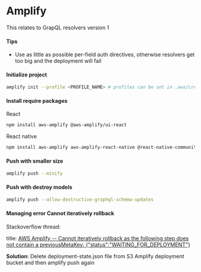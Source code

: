 # Amplify

This relates to GrapQL resolvers version 1

#### Tips 

* Use as little as possible per-field auth directives, otherwise resolvers get too big and the deployment will fail 


#### Initialize project

```bash
amplify init --profile <PROFILE_NAME> # profiles can be set in .aws/credentials or .aws/config
```

#### Install require packages 

React 

```bash
npm install aws-amplify @aws-amplify/ui-react
```

React native 

```bash
npm install aws-amplify aws-amplify-react-native @react-native-community/netinfo @react-native-async-storage/async-storage
```

#### Push with smaller size

```bash
amplify push --minify
```

#### Push with destroy models

```bash
amplify push --allow-destructive-graphql-schema-updates
```

#### Managing error Cannot iteratively rollback

Stackoverflow thread: 

title: [AWS Amplify -- Cannot iteratively rollback as the following step does not contain a previousMetaKey: {"status":"WAITING_FOR_DEPLOYMENT"}](https://stackoverflow.com/questions/67591571/aws-amplify-cannot-iteratively-rollback-as-the-following-step-does-not-contai)

**Solution**: Delete deployment-state.json file from S3 Amplify deployment bucket and then amplify push again 